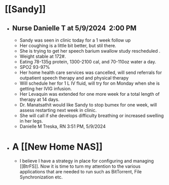 # [[Sandy]]
- ## Nurse Danielle T at 5/9/2024  2:00 PM
	- Sandy was seen in clinic today for a 1 week follow up
	- Her coughing is a little bit better, but stil there.
	- She is trying to get her speech barium swallow study rescheduled .
	- Weight stable at 172#.
	- Eating 78-135g protein, 1300-2100 cal, and 70-110oz water a day.
	- SPO2 93-97%
	- Her home health care services was cancelled, will send referrals for outpatient speech therapy and and physical therapy
	- Will schedule her for 1 L IV fluid, will try for on Monday when she is getting her IVIG infusion.
	- Her Levaquin was extended for one more week for a total length of therapy at 14 days.
	- Dr. Manatsathit would like Sandy to stop bumex for one week, will assess restarting next week in clinic.
	- She will call if she develops difficulty breathing or increased swelling in her legs.
	- Danielle M Treska, RN
	  3:51 PM, 5/9/2024
- # A [[New Home NAS]]
	- I believe I have a strategy in place for configuring and managing [[BtrFS]].  Now it is time to turn my attention to the various applications that are needed to run such as BitTorrent, File Synchronization etc.